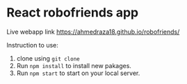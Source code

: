 # React robofriends app
Live webapp link https://ahmedraza18.github.io/robofriends/

Instruction to use:
1) clone using <code>git clone</code>
2) Run <code>npm install</code> to install new pakages.
3) Run <code>npm start</code> to start on your local server.
